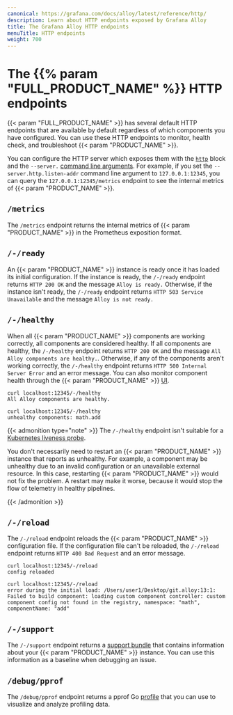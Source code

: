 ```yaml
---
canonical: https://grafana.com/docs/alloy/latest/reference/http/
description: Learn about HTTP endpoints exposed by Grafana Alloy
title: The Grafana Alloy HTTP endpoints
menuTitle: HTTP endpoints
weight: 700
---
```


# The {{% param "FULL_PRODUCT_NAME" %}} HTTP endpoints

{{< param "FULL_PRODUCT_NAME" >}} has several default HTTP endpoints that are available by default regardless of which components you have configured.
You can use these HTTP endpoints to monitor, health check, and troubleshoot {{< param "PRODUCT_NAME" >}}.

You can configure the HTTP server which exposes them with the [`http`](../config-blocks/http) block and the `--server.` [command line arguments](../cli/run).
For example, if you set the `--server.http.listen-addr` command line argument to `127.0.0.1:12345`, you can query the `127.0.0.1:12345/metrics` endpoint to see the internal metrics of {{< param "PRODUCT_NAME" >}}.

## `/metrics`

The `/metrics` endpoint returns the internal metrics of {{< param "PRODUCT_NAME" >}} in the Prometheus exposition format.

## `/-/ready`

An {{< param "PRODUCT_NAME" >}} instance is ready once it has loaded its initial configuration.
If the instance is ready, the `/-/ready` endpoint returns `HTTP 200 OK` and the message `Alloy is ready.`
Otherwise, if the instance isn't ready, the `/-/ready` endpoint returns `HTTP 503 Service Unavailable` and the message `Alloy is not ready.`

## `/-/healthy`

When all {{< param "PRODUCT_NAME" >}} components are working correctly, all components are considered healthy.
If all components are healthy, the `/-/healthy` endpoint returns `HTTP 200 OK` and the message `All Alloy components are healthy.`.
Otherwise, if any of the components aren't working correctly, the `/-/healthy` endpoint returns `HTTP 500 Internal Server Error` and an error message.
You can also monitor component health through the {{< param "PRODUCT_NAME" >}} [UI](../../troubleshoot/debug#alloy-ui).

```shell
curl localhost:12345/-/healthy
All Alloy components are healthy.
```

```shell
curl localhost:12345/-/healthy
unhealthy components: math.add
```

{{< admonition type="note" >}}
The `/-/healthy` endpoint isn't suitable for a [Kubernetes liveness probe][k8s-liveness].

You don't necessarily need to restart an {{< param "PRODUCT_NAME" >}} instance that reports as unhealthy.
For example, a component may be unhealthy due to an invalid configuration or an unavailable external resource.
In this case, restarting {{< param "PRODUCT_NAME" >}} would not fix the problem.
A restart may make it worse, because it would stop the flow of telemetry in healthy pipelines.

[k8s-liveness]: https://kubernetes.io/docs/concepts/configuration/liveness-readiness-startup-probes/
{{< /admonition >}}

## `/-/reload`

The `/-/reload` endpoint reloads the {{< param "PRODUCT_NAME" >}} configuration file.
If the configuration file can't be reloaded, the `/-/reload` endpoint returns `HTTP 400 Bad Request` and an error message.

```shell
curl localhost:12345/-/reload
config reloaded
```

```shell
curl localhost:12345/-/reload
error during the initial load: /Users/user1/Desktop/git.alloy:13:1: Failed to build component: loading custom component controller: custom component config not found in the registry, namespace: "math", componentName: "add"
```

## `/-/support`

The `/-/support` endpoint returns a [support bundle](../../troubleshoot/support_bundle) that contains information about your {{< param "PRODUCT_NAME" >}} instance. You can use this information as a baseline when debugging an issue.

## `/debug/pprof`

The `/debug/pprof` endpoint returns a pprof Go [profile](../../troubleshoot/profile) that you can use to visualize and analyze profiling data.
